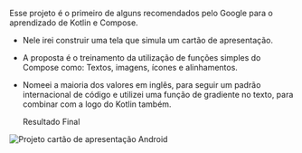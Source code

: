 Esse projeto é o primeiro de alguns recomendados pelo Google para o aprendizado de Kotlin e Compose. 

- Nele irei construir uma tela que simula um cartão de apresentação.

- A proposta é o treinamento da utilização de funções simples do Compose como: Textos, imagens, ícones e alinhamentos.

- Nomeei a maioria dos valores em inglês, para seguir um padrão internacional de código e utilizei uma função de gradiente no texto, para combinar com a logo do Kotlin também.

  Resultado Final

![Projeto cartão de apresentação Android](https://github.com/Joa0DeL1ma/Tela-Cartao-de-Visita/assets/161715327/2655c8d5-1ac8-4fb5-a413-81cb4f29d2b9)
